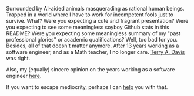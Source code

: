 Surrounded by AI-aided animals masquerading as rational human beings. Trapped in a world where I have to work for incompetent fools just to survive. What? Were you expecting a cute and fragrant presentation? Were you expecting to see some meaningless soyboy Github stats in this README? Were you expecting some meaningless summary of my "past professional glories" or academic qualifications? Well, too bad for you. Besides, all of that doesn't matter anymore. After 13 years working as a software engineer, and as a Math teacher, I no longer care. [Terry A. Davis](https://www.youtube.com/watch?v=z5CvDYFSxhU) was right.

Also, my (equally) sincere opinion on the years working as a software engineer [here](https://drive.google.com/file/d/1YxfnsVZJ4dFelXzAidN29Z2_HmzjwQ4_/view?usp=sharing).

If you want to escape mediocrity, perhaps I can [help](https://drive.google.com/file/d/1-DYItSVZoRdp2iTOXISy7Q-ZArvvxq80/view?usp=sharing) you with that.

